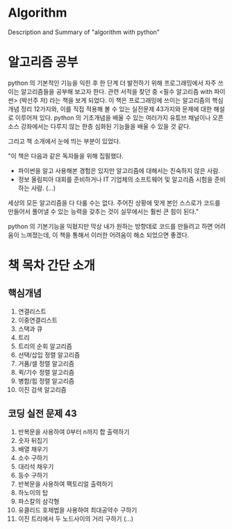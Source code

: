 # Algorithm
Description and Summary of "algorithm with python"

# 알고리즘 공부
python 의 기본적인 기능을 익힌 후 한 단계 더 발전하기 위해 프로그래밍에서 자주 쓰이는 알고리즘들을 공부해 보고자 한다.
관련 서적을 찾던 중 <필수 알고리즘 with 파이썬> (박선주 저) 라는 책을 보게 되었다.
이 책은 프로그래밍에 쓰이는 알고리즘의 핵심 개념 정리 12가지와, 이를 직접 적용해 볼 수 있는 실전문제 43가지와 문제에 대한 해설로 이루어져 있다.
python 의 기초개념을 배울 수 있는 여러가지 유튜브 채널이나 오픈소스 강좌에서는 다루지 않는 한층 심화된 기능들을 배울 수 있을 것 같다.

그리고 책 소개에서 눈에 띄는 부분이 있었다.

"이 책은 다음과 같은 독자들을 위해 집필했다.
- 파이썬을 알고 사용해본 경험은 있지만 알고리즘에 대해서는 친숙하지 않은 사람.
- 정보 올림피아 대회를 준비하거나 IT 기업체의 소프트웨어 및 알고리즘 시험을 준비하는 사람.
(...)

세상의 모든 알고리즘을 다 다룰 수는 없다. 주어진 상황에 맞게 본인 스스로가 코드를 만들어서 풀어낼 수 있는 능력을 갖추는 것이 실무에서는 훨씬 큰 힘이 된다."


python 의 기본기능을 익혔지만 막상 내가 원하는 방향데로 코드를 만들려고 하면 어려움이 느껴졌는데, 이 책을 통해서 이러한 어려움이 해소 되었으면 좋겠다.

# 책 목차 간단 소개
## 핵심개념 
1) 연결리스트
2) 이중연결리스트
3) 스택과 큐
4) 트리
5) 트리의 순회 알고리즘
6) 선택/삽입 정렬 알고리즘
7) 거품/셀 정렬 알고리즘
8) 퀵/기수 정렬 알고리즘
9) 병합/힙 정렬 알고리즘
10) 이진 검색 알고리즘

## 코딩 실전 문제 43
1) 반복문을 사용하여 0부터 n까지 합 출력하기
2) 숫자 뒤집기
3) 배열 채우기
4) 소수 구하기
5) 대리석 채우기
6) 등수 구하기
7) 반복문을 사용하여 팩토리얼 출력하기
8) 하노이의 탑
9) 파스칼의 삼각형
10) 유클리드 호제법을 사용하여 최대공약수 구하기
11) 이진 트리에서 두 노드사이의 거리 구하기 
(...)
